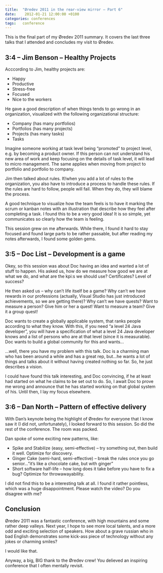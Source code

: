 ```yaml
---
title:  "Øredev 2011 in the rear-view mirror – Part 6"
date:    2012-01-21 12:00:00 +0100
categories: conferences
tags: 	conference
---
```



This is the final part of my Øredev 2011 summary. It covers the last three talks
that I attended and concludes my visit to Øredev.

 

## 3:4 – Jim Benson – Healthy Projects

Acccording to Jim, healthy projects are:

- Happy
- Productive
- Stress-free
- Focused
- Nice to the workers

He gave a good description of when things tends to go wrong in an organization,
visualized with the following organizational structure:

- Company (has many portfolios)
- Portfolios (has many projects)
- Projects (has many tasks)
- Tasks

Imagine someone working at task level being “promoted” to project level, e.g. by
becoming a product owner. If this person can not understand his new area of work
and keep focusing on the details of task level, it will lead to micro management.
The same applies when moving from project to portfolio and portfolio to company.

Jim then talked about rules. If/when you add a lot of rules to the organization,
you also have to introduce a process to handle these rules. If the rules are hard
to follow, people will fail. When they do, they will blame the process.

A good technique to visualize how the team feels is to have it marking the scrum
or kanban notes with an illustration that describe how they feel after completing
a task. I found this to be a very good idea! It is so simple, yet communicates so
clearly how the team is feeling.

This session grew on me afterwards. While there, I found it hard to stay focused
and found large parts to be rather passable, but after reading my notes afterwards,
I found some golden gems.

 

## 3:5 – Doc List – Development is a game

Okey, so this session was about Doc having an idea and wanted a lot of stuff to
happen. His asked us, how do we measure how good we are at what we do, and what
are the kpi:s we should use? Certificates? Level of success?

He then asked us – why can’t life itself be a game? Why can’t we have rewards in
our professions (actually, Visual Studio has just introduced achievements, so we 
are getting there)? Why can’t we have quests? Want to measure a person? Give him
or her a quest! Want to measure a team? Give it a group quest!

Doc wants to create a globally applicable system, that ranks people according to 
what they know. With this, if you need “a level 24 Java developer”, you will have
a specification of what a level 24 Java developer knows and a list of persons who
are at that level (since it is measurable). Doc wants to build a global community
for this and wants...

...well, there you have my problem with this talk. Doc is a charming man who has
been around a while and has a great rep, but...he wants a lot of things and talks
about it without having created nothing so far. So, he just describes a vision.

I could have found this talk interesting, and Doc convincing, if he at least had
started on what he claims to be set out to do. So, I await Doc to prove me wrong
and announce that he has started working on that global system of his. Until then,
I lay my focus elsewhere.

 

## 3:6 – Dan North – Pattern of effective delivery

With Dan’s keynote being the highlight of Øredev for everyone that I know saw it
(I did not, unfortunately), I looked forward to this session. So did the rest of
the conference. The room was packed.

Dan spoke of some exciting new patterns, like:

- Spike and Stabilize (easy, semi-effective) – try something out, then build it well. Optimize for discovery.
- Ginger Cake (semi-hard, semi-effective) – break the rules once you go senior...”it’s like a chocolate cake, but with ginger”
- Short software half-life – how long does it take before you have to fix a bug? Optimize for throwawayability.

I did not find this to be a interesting talk at all. I found it rather pointless,
which was a huge disappointment. Please watch the video? Do you disagree with me?

 

## Conclusion

Øredev 2011 was a fantastic conference, with high mountains and some rather deep
valleys. Next year, I hope to see more local talents, and a more odd and exciting
selection of speakers. How about a grave russian who in bad English demonstrates
some kick-ass piece of technology without any jokes or charming smiles?

I would like that.

Anyway, a big, BIG thank to the Øredev crew! You delieved an inspiring conference
that I often mentally revisit.






